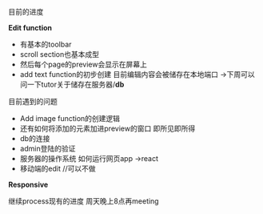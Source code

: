 目前的进度 

**Edit function**

- 有基本的toolbar
- scroll section也基本成型
- 然后每个page的preview会显示在屏幕上
- add text function的初步创建 目前编辑内容会被储存在本地端口 ->下周可以问一下tutor关于储存在服务器/**db**

目前遇到的问题

- Add image function的创建逻辑
- 还有如何将添加的元素加进preview的窗口 即所见即所得
- db的连接
- admin登陆的验证
- 服务器的操作系统 如何运行网页app ->react
- 移动端的edit //可以不做

**Responsive**

继续process现有的进度 周天晚上8点再meeting



